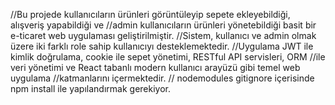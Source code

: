 //Bu projede kullanıcıların ürünleri görüntüleyip sepete ekleyebildiği, alışveriş yapabildiği ve
//admin kullanıcıların ürünleri yönetebildiği basit bir e-ticaret web uygulaması geliştirilmiştir.
//Sistem, kullanıcı ve admin olmak üzere iki farklı role sahip kullanıcıyı desteklemektedir.
//Uygulama JWT ile kimlik doğrulama, cookie ile sepet yönetimi, RESTful API servisleri, ORM
//ile veri yönetimi ve React tabanlı modern kullanıcı arayüzü gibi temel web uygulama
//katmanlarını içermektedir.
// nodemodules gitignore içerisinde npm install ile yapılandırmak gerekiyor.
